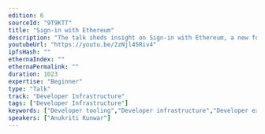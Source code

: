 ```yaml
---
edition: 6
sourceId: "9T9KTT"
title: "Sign-in with Ethereum"
description: "The talk sheds insight on Sign-in with Ethereum, a new form of authentication that enables users to control their digital identity with their Ethereum account and ENS profile instead of relying on a traditional intermediary."
youtubeUrl: "https://youtu.be/2zNjl45Riv4"
ipfsHash: ""
ethernaIndex: ""
ethernaPermalink: ""
duration: 1023
expertise: "Beginner"
type: "Talk"
track: "Developer Infrastructure"
tags: ["Developer Infrastructure"]
keywords: ["Developer tooling","Developer infrastructure","Developer experience"]
speakers: ["Anukriti Kunwar"]
---
```

